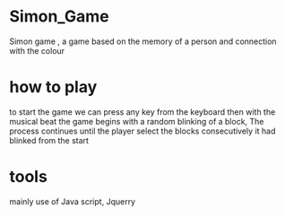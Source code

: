 # Simon_Game
Simon game , a game based on the memory of a person 
and connection with the colour
# how to play 
to start the game we can press any key from the keyboard
then with the musical beat the game begins with a random blinking of a block,
 The process continues until the player select the blocks consecutively it had blinked from the start

 # tools 
 mainly use of Java script, Jquerry 
 
